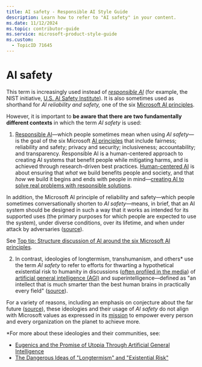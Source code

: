 ```yaml
---
title: AI safety - Responsible AI Style Guide
description: Learn how to refer to "AI safety" in your content.
ms.date: 11/12/2024
ms.topic: contributor-guide
ms.service: microsoft-product-style-guide
ms.custom:
  - TopicID 71645
---
```



# AI safety

This term is increasingly used instead of [*responsible AI*](~\responsible-ai-style-guide\a-z-word-list\r\responsible-ai.md) (for example, the NIST initiative, [U.S. AI Safety Institute](https://www.nist.gov/artificial-intelligence/artificial-intelligence-safety-institute)). It is also sometimes used as shorthand for *AI reliability and safety,* one of the six [Microsoft AI principles](~\responsible-ai-style-guide\a-z-word-list\a\ai-principles.md). 

However, it is important to **be aware that there are two fundamentally different contexts** in which the term *AI safety* is used:

1. [Responsible AI](~\responsible-ai-style-guide\a-z-word-list\r\responsible-ai.md)—which people sometimes mean when using *AI safety*—is the goal of the six Microsoft [AI principles](~\responsible-ai-style-guide\a-z-word-list\a\ai-principles.md) that include fairness; reliability and safety; privacy and security; inclusiveness; accountability; and transparency. Responsible AI is a human-centered approach to creating AI systems that benefit people while mitigating harms, and is achieved through research-driven best practices. [Human-centered AI](~\responsible-ai-style-guide\a-z-word-list\h\human-centered-ai.md) is about ensuring that *what* we build benefits people and society, and that *how* we build it begins and ends with people in mind—[creating AI to solve real problems with responsible solutions](https://www.microsoft.com/research/blog/advancing-human-centered-ai-updates-on-responsible-ai-research/).

In addition, the Microsoft AI principle of reliability and safety—which people sometimes conversationally shorten to *AI safety*—means, in brief, that an AI system should be designed in such a way that it works as intended for its supported uses (the primary purposes for which people are expected to use the system), under diverse conditions, over its lifetime, and when under attack by adversaries ([source](https://microsoft.sharepoint.com/:p:/s/Aether/ESmvn3lZbL9FmdhKj9lOT-sBJozTLMhhxE7glP48al_AsQ?e=deejla)).

See [Top tip: Structure discussion of AI around the six Microsoft AI principles](~\responsible-ai-style-guide\top-tips\structure-discussion-of-ai-around-the-six-microsoft-ai-principles.md).

2. In contrast, ideologies of longtermism, transhumanism, and others* use the term *AI safety* to refer to efforts for thwarting a hypothetical existential risk to humanity in discussions ([often profiled in the media](https://www.nytimes.com/2023/05/30/technology/ai-threat-warning.html)) of [artificial general intelligence (AGI)](~\responsible-ai-style-guide\a-z-word-list\a\artificial-general-intelligence-agi.md) and superintelligence—defined as "an intellect that is much smarter than the best human brains in practically every field" ([source](https://nickbostrom.com/superintelligence)).

For a variety of reasons, including an emphasis on conjecture about the far future ([source](https://globalprioritiesinstitute.org/wp-content/uploads/The-Case-for-Strong-Longtermism-GPI-Working-Paper-June-2021-2-2.pdf)), these ideologies and their usage of *AI safety* do not align with Microsoft values as expressed in its [mission](https://www.microsoft.com/about#:~:text=Our%20mission%20is%20to%20empower,the%20planet%20to%20achieve%20more.) to empower every person and every organization on the planet to achieve more.

*For more about these ideologies and their communities, see:

- [Eugenics and the Promise of Utopia Through Artificial General Intelligence](https://www.youtube.com/watch?v=P7XT4TWLzJw)
- [The Dangerous Ideas of "Longtermism" and "Existential Risk"](https://www.currentaffairs.org/2021/07/the-dangerous-ideas-of-longtermism-and-existential-risk)